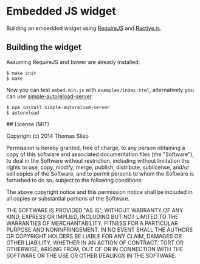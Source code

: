 # Embedded JS widget

Building an embedded widget using [RequireJS](http://requirejs.org) and [Ractive.js](http://ractivejs.org).

## Building the widget

Assuming RequireJS and bower are already installed:

```console
$ make init
$ make
```

Now you can test ``embed.min.js`` with ``examples/index.html``, alternatively you can use [simple-autoreload-server]().

```console
$ npm install simple-autoreload-server
$ autoreload
``` 

## License (MIT)

Copyright (c) 2014 Thomas Sileo

Permission is hereby granted, free of charge, to any person obtaining a copy of this software and associated documentation files (the "Software"), to deal in the Software without restriction, including without limitation the rights to use, copy, modify, merge, publish, distribute, sublicense, and/or sell copies of the Software, and to permit persons to whom the Software is furnished to do so, subject to the following conditions:

The above copyright notice and this permission notice shall be included in all copies or substantial portions of the Software.

THE SOFTWARE IS PROVIDED "AS IS", WITHOUT WARRANTY OF ANY KIND, EXPRESS OR IMPLIED, INCLUDING BUT NOT LIMITED TO THE WARRANTIES OF MERCHANTABILITY, FITNESS FOR A PARTICULAR PURPOSE AND NONINFRINGEMENT. IN NO EVENT SHALL THE AUTHORS OR COPYRIGHT HOLDERS BE LIABLE FOR ANY CLAIM, DAMAGES OR OTHER LIABILITY, WHETHER IN AN ACTION OF CONTRACT, TORT OR OTHERWISE, ARISING FROM, OUT OF OR IN CONNECTION WITH THE SOFTWARE OR THE USE OR OTHER DEALINGS IN THE SOFTWARE.

